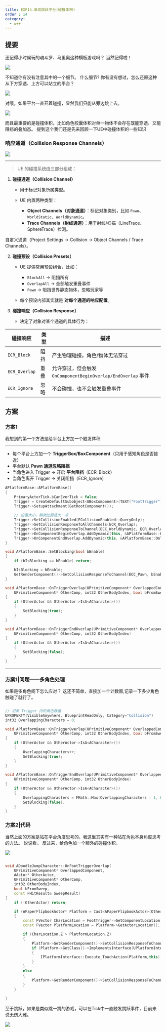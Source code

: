 ```yaml
---
title: EXP14.单向跳跃平台(碰撞体积)
order : 14
category:
  - u++
---
```


## 提要

<chatmessage avatar="../../assets/emoji/bqb (2).png" :avatarWidth="40" alignLeft>
还记得小时候玩的魂斗罗、马里奥这种横板游戏吗？
</chatmessage>

<chatmessage avatar="../../assets/emoji/hx.png" :avatarWidth="40">
当然记得啦！
</chatmessage>

![](..%2Fassets%2Fmlao01.jpg)

<chatmessage avatar="../../assets/emoji/bqb (2).png" :avatarWidth="40" alignLeft>
不知道你有没有注意其中的一个细节。
</chatmessage>

<chatmessage avatar="../../assets/emoji/bqb (2).png" :avatarWidth="40">
什么细节?
</chatmessage>

<chatmessage avatar="../../assets/emoji/bqb (2).png" :avatarWidth="40" alignLeft>
你有没有想过，怎么还原这种从下方穿透、上方可以站立的平台？
</chatmessage>

![](..%2Fassets%2Fmlao02.png)

<chatmessage avatar="../../assets/emoji/bqb (2).png" :avatarWidth="40">
对哦，如果平台一直开着碰撞，显然我们只能从旁边跳上去。
</chatmessage>

![](..%2Fassets%2Fmlao03.png)

<chatmessage avatar="../../assets/emoji/bqb (2).png" :avatarWidth="40" alignLeft>
而且最重要的是碰撞体积，比如角色胶囊体积对单一物体不会存在既能穿透、又能阻挡的叠加态。
</chatmessage>

<chatmessage avatar="../../assets/emoji/hx.png" :avatarWidth="40">
提到这个我们还是先来回顾一下UE中碰撞体积的一些知识
</chatmessage>

### 响应通道（Collision Response Channels）

![](..%2Fassets%2Fmlao04.png)

---

>UE 的碰撞系统由三部分组成：

1. **碰撞通道（Collision Channel）**

    * 用于标记对象所属类型。
    * UE 内置两种类型：

        * **Object Channels（对象通道）**：标记对象类别，比如 `Pawn`、`WorldStatic`、`WorldDynamic`。
        * **Trace Channels（射线通道）**：用于射线/扫描（LineTrace、SphereTrace）检测。


<chatmessage avatar="../../assets/emoji/hx.png" :avatarWidth="40">

自定义通道（Project Settings → Collision → Object Channels / Trace Channels）。

</chatmessage>


2. **碰撞预设（Collision Presets）**

    * UE 提供常用预设组合，比如：

        * `BlockAll` → 阻挡所有
        * `OverlapAll` → 全部触发重叠事件
        * `Pawn` → 阻挡世界静态物体，忽略玩家等
    * 每个预设内部其实就是 **对每个通道的响应配置**。

3. **碰撞响应（Collision Response）**

    * 决定了对象对某个通道的具体行为：

| 碰撞响应          | 类型 | 描述                                                |
|---------------|----|---------------------------------------------------|
| `ECR_Block`   | 阻挡 | 产生物理碰撞，角色/物体无法穿过                                  |
| `ECR_Overlap` | 重叠 | 允许穿过，但会触发 `OnComponentBeginOverlap/EndOverlap` 事件 |
| `ECR_Ignore`  | 忽略 | 不会碰撞，也不会触发重叠事件                                    |


## 方案

### 方案1

<chatmessage avatar="../../assets/emoji/new7.png" :avatarWidth="40">
我想到的第一个方法是给平台上方加一个触发体积
</chatmessage>

---

* 每个平台上方加一个 **TriggerBox/BoxComponent**（只用于感知角色是否接近）
* 平台默认 **Pawn 通道忽略阻挡**
* 当角色进入 Trigger → 开启 **平台阻挡**（ECR\_Block）
* 当角色离开 Trigger → 关闭阻挡（ECR\_Ignore）

```cpp
APlatformBase::APlatformBase()
{
	PrimaryActorTick.bCanEverTick = false;
	Trigger = CreateDefaultSubobject<UBoxComponent>(TEXT("FootTrigger"));
	Trigger->SetupAttachment(GetRootComponent());
    
	// 设置大小，稍微比脚底大一点
	Trigger->SetCollisionEnabled(ECollisionEnabled::QueryOnly);
	Trigger->SetCollisionResponseToAllChannels(ECR_Overlap);
	Trigger->SetCollisionResponseToChannel(ECC_WorldDynamic, ECR_Overlap);
	Trigger->OnComponentBeginOverlap.AddDynamic(this, &APlatformBase::OnTriggerOverlap);
	Trigger->OnComponentEndOverlap.AddDynamic(this, &APlatformBase::OnTriggerEndOverlap);
}

void APlatformBase::SetBlocking(bool bEnable)
{
	if (bIsBlocking == bEnable) return;

	bIsBlocking = bEnable;
	GetRenderComponent()->SetCollisionResponseToChannel(ECC_Pawn, bEnable ? ECR_Block : ECR_Ignore);
}

void APlatformBase::OnTriggerOverlap(UPrimitiveComponent* OverlappedComponent, AActor* OtherActor,
	UPrimitiveComponent* OtherComp, int32 OtherBodyIndex, bool bFromSweep, const FHitResult& SweepResult)
{
	if (OtherActor && OtherActor->IsA<ACharacter>())
	{
		SetBlocking(true);
	}
}

void APlatformBase::OnTriggerEndOverlap(UPrimitiveComponent* OverlappedComponent, AActor* OtherActor,
	UPrimitiveComponent* OtherComp, int32 OtherBodyIndex)
{
	if (OtherActor && OtherActor->IsA<ACharacter>())
	{
		SetBlocking(false);
	}
}
```

---

### 方案1|问题——多角色处理

<chatmessage avatar="../../assets/emoji/new7.png" :avatarWidth="40">
如果是多角色阁下怎么应对？
</chatmessage>


<chatmessage avatar="../../assets/emoji/new2.png" :avatarWidth="50" alignLeft>
这还不简单，直接加一个计数器,记录一下多少角色触碰了就行了。
</chatmessage>

```cpp

// 记录 Trigger 内的角色数量
UPROPERTY(VisibleAnywhere, BlueprintReadOnly, Category="Collision")
int32 OverlappingCharacters = 0;

void APlatformBase::OnTriggerOverlap(UPrimitiveComponent* OverlappedComponent, AActor* OtherActor,
	UPrimitiveComponent* OtherComp, int32 OtherBodyIndex, bool bFromSweep, const FHitResult& SweepResult)
{
	if (OtherActor && OtherActor->IsA<ACharacter>())
	{
		OverlappingCharacters++;
		SetBlocking(true);
	}
}

void APlatformBase::OnTriggerEndOverlap(UPrimitiveComponent* OverlappedComponent, AActor* OtherActor,
	UPrimitiveComponent* OtherComp, int32 OtherBodyIndex)
{
	if (OtherActor && OtherActor->IsA<ACharacter>())
	{
		OverlappingCharacters = FMath::Max(OverlappingCharacters - 1, 0);
		SetBlocking(false);
	}
}
```

### 方案2|代码

<chatmessage avatar="../../assets/emoji/new7.png" :avatarWidth="35">
当然上面的方案是站在平台角度思考的，我这里其实有一种站在角色本身角度思考的方法。
</chatmessage>

<chatmessage avatar="../../assets/emoji/new2.png" :avatarWidth="50" alignLeft>
说说看。
</chatmessage>

<chatmessage avatar="../../assets/emoji/new7.png" :avatarWidth="35">
反过来，给角色加一个额外的碰撞体积。
</chatmessage>

![](..%2Fassets%2Fmlao06.png)


```cpp

void ADoodleJumpCharacter::OnFootTriggerOverlap(
	UPrimitiveComponent* OverlappedComponent,
	AActor* OtherActor,
	UPrimitiveComponent* OtherComp,
	int32 OtherBodyIndex,
	bool bFromSweep,
	const FHitResult& SweepResult)
{
	if (!OtherActor) return;

	if (APaperFlipbookActor* Platform = Cast<APaperFlipbookActor>(OtherActor))
	{
		const FVector CharLocation = FootTrigger->GetComponentLocation();
		const FVector PlatformLocation = Platform->GetActorLocation();

		if (CharLocation.Z > PlatformLocation.Z)
		{
			Platform->GetRenderComponent()->SetCollisionResponseToChannel(ECC_Pawn, ECR_Block);
			if (Platform->GetClass()->ImplementsInterface(UPlatformInterface::StaticClass()))
			{
				IPlatformInterface::Execute_TouchAction(Platform,this);
			}
		}
		else
		{
			Platform->GetRenderComponent()->SetCollisionResponseToChannel(ECC_Pawn, ECR_Ignore);
		}
	}
	
}
```

<chatmessage avatar="../../assets/emoji/bqb (2).png" :avatarWidth="40" alignLeft>
至于跳跃，如果是类似跳一跳的游戏，可以在Tick中一直触发跳跃事件，目前来说无伤大雅。
</chatmessage>

![](..%2Fassets%2Fmlao05.png)
